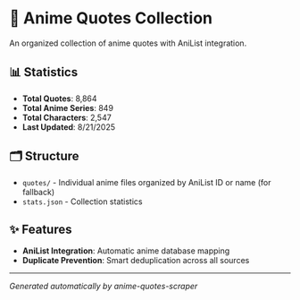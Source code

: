 # 🎌 Anime Quotes Collection

An organized collection of anime quotes with AniList integration.

## 📊 Statistics

- **Total Quotes**: 8,864
- **Total Anime Series**: 849
- **Total Characters**: 2,547
- **Last Updated**: 8/21/2025

## 🗂️ Structure

- `quotes/` - Individual anime files organized by AniList ID or name  (for fallback)
- `stats.json` - Collection statistics

## ✨ Features

- **AniList Integration**: Automatic anime database mapping
- **Duplicate Prevention**: Smart deduplication across all sources

---
*Generated automatically by anime-quotes-scraper*
